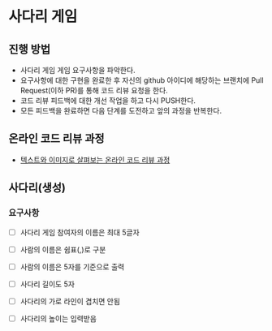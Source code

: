 # 사다리 게임
## 진행 방법
* 사다리 게임 게임 요구사항을 파악한다.
* 요구사항에 대한 구현을 완료한 후 자신의 github 아이디에 해당하는 브랜치에 Pull Request(이하 PR)를 통해 코드 리뷰 요청을 한다.
* 코드 리뷰 피드백에 대한 개선 작업을 하고 다시 PUSH한다.
* 모든 피드백을 완료하면 다음 단계를 도전하고 앞의 과정을 반복한다.

## 온라인 코드 리뷰 과정
* [텍스트와 이미지로 살펴보는 온라인 코드 리뷰 과정](https://github.com/nextstep-step/nextstep-docs/tree/master/codereview)



## 사다리(생성)

### 요구사항

- [ ] 사다리 게임 참여자의 이름은 최대 5글자
- [ ] 사람의 이름은 쉼표(,)로 구분
- [ ] 사람의 이름은 5자를 기준으로 출력
- [ ] 사다리 길이도 5자
- [ ] 사다리의 가로 라인이 겹치면 안됨
- [ ] 사다리의 높이는 입력받음

